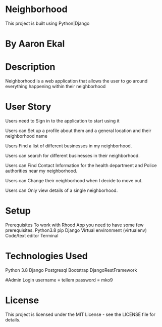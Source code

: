 # Neighborhood
This project is built using Python|Django 
# By Aaron Ekal

# Description
Neighborhood is a web application that allows the user to go around everything happening within their neighborhood

# User Story
Users need to Sign in to the application to start using it

Users can Set up a profile about them and a general location and their neighborhood name

Users Find a list of different businesses in my neighborhood.

Users can search for different businesses in their neighborhood.

Users can Find Contact Information for the health department and Police authorities near my neighborhood.

Users can Change their neighborhood when I decide to move out.

Users can Only view details of a single neighborhood.

# Setup
Prerequisites
To work with Rhood App you need to have some few prerequisites.
Python3.8
pip
Django
Virtual environment (virtualenv)
Code/text editor
Terminal

# Technologies Used
Python 3.8
Django
Postgresql
Bootstrap
DjangoRestFramework

#Admin Login
username = tellem
password = mko9

# License
This project is licensed under the MIT License - see the LICENSE file for details.
